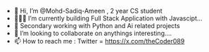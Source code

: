- 👋 Hi, I’m @Mohd-Sadiq-Ameen , 2 year CS student
- 👨🏻‍💻 I’m currently building Full Stack Application with Javascipt...
- 🐍 Secondary working with Python and Ai related projects
- 💞️ I’m looking to collaborate on anythings interesting....
- 📫 How to reach me : Twitter = https://x.com/theCoder089

<!---
Mohd-Sadiq-Ameen/Mohd-Sadiq-Ameen is a ✨ special ✨ repository because its `README.md` (this file) appears on your GitHub profile.
You can click the Preview link to take a look at your changes.
--->

